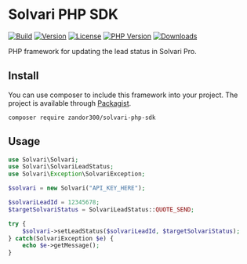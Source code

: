 # Solvari PHP SDK

[![Build](https://img.shields.io/gitlab/pipeline-status/Zandor300/solvari-php-sdk.svg?branch=main&gitlab_url=https%3A%2F%2Fgit.zsinfo.nl)](https://git.zsinfo.nl/Zandor300/solvari-php-sdk/pipelines)
[![Version](https://img.shields.io/packagist/v/zandor300/solvari-php-sdk.svg)](https://packagist.org/packages/zandor300/apnsframework)
[![License](https://img.shields.io/packagist/l/zandor300/solvari-php-sdk.svg)](https://git.zsinfo.nl/Zandor300/solvari-php-sdk/blob/main/LICENSE)
[![PHP Version](https://img.shields.io/packagist/php-v/zandor300/solvari-php-sdk.svg)](https://packagist.org/packages/zandor300/solvari-php-sdk)
[![Downloads](https://img.shields.io/packagist/dt/zandor300/solvari-php-sdk.svg)](https://packagist.org/packages/zandor300/solvari-php-sdk)

PHP framework for updating the lead status in Solvari Pro.

## Install

You can use composer to include this framework into your project. The project is available through [Packagist](https://packagist.org/packages/zandor300/solvari-php-sdk).

```shell
composer require zandor300/solvari-php-sdk
```

## Usage

```php
use Solvari\Solvari;
use Solvari\SolvariLeadStatus;
use Solvari\Exception\SolvariException;

$solvari = new Solvari("API_KEY_HERE");

$solvariLeadId = 12345678;
$targetSolvariStatus = SolvariLeadStatus::QUOTE_SEND;

try {
    $solvari->setLeadStatus($solvariLeadId, $targetSolvariStatus);
} catch(SolvariException $e) {
    echo $e->getMessage();
}
```
